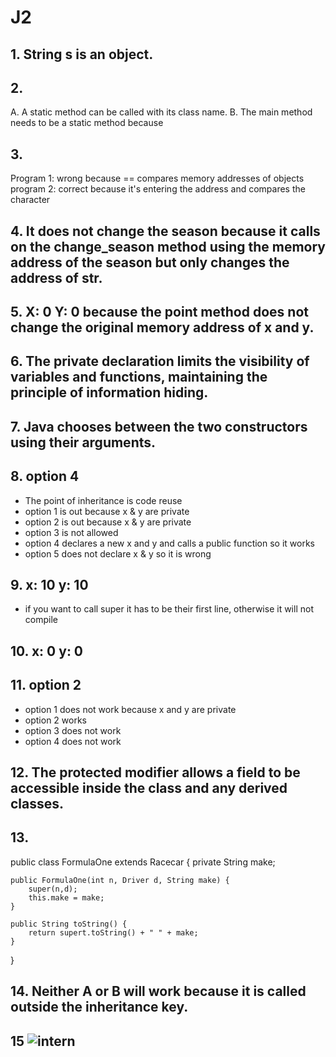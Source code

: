 # J2
## 1. String s is an object.
## 2. 
A. A static method can be called with its class name. 
B. The main method needs to be a static method because 
## 3. 
Program 1: wrong because == compares memory addresses of objects
program 2: correct because it's entering the address and compares the character
## 4. It does not change the season because it calls on the change_season method using the memory address of the season but only changes the address of str. 
## 5. X: 0 Y: 0 because the point method does not change the original memory address of x and y.
## 6. The private declaration limits the visibility of variables and functions, maintaining the principle of information hiding.
## 7. Java chooses between the two constructors using their arguments.
## 8. option 4
- The point of inheritance is code reuse
- option 1 is out because x & y are private
- option 2 is out because x & y are private
- option 3 is not allowed
- option 4 declares a new x and y and calls a public function so it works
- option 5 does not declare x & y so it is wrong
## 9. x: 10 y: 10
- if you want to call super it has to be their first line, otherwise it will not compile
## 10.  x: 0 y: 0
## 11. option 2
- option 1 does not work because x and y are private
- option 2 works
- option 3 does not work 
- option 4 does not work
## 12. The protected modifier allows a field to be accessible inside the class and any derived classes.
## 13. 
public class FormulaOne extends Racecar {
    private String make;

    public FormulaOne(int n, Driver d, String make) {
        super(n,d);
        this.make = make;
    }

    public String toString() {
        return supert.toString() + " " + make;
    }
}
## 14. Neither A or B will work because it is called outside the inheritance key.
## 15 ![intern](https://drive.google.com/file/d/12FBVtPpavK4G4ySe5Wut-3PzA52-pg3A/view?usp=drive_link)
